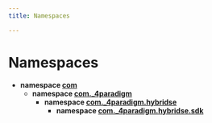 ```yaml
---
title: Namespaces

---
```

# Namespaces




* **namespace [com](/hybridse/usage/api/java/Namespaces/namespacecom.md)** 
    * **namespace [com._4paradigm](/hybridse/usage/api/java/Namespaces/namespacecom_1_1__4paradigm.md)** 
        * **namespace [com._4paradigm.hybridse](/hybridse/usage/api/java/Namespaces/namespacecom_1_1__4paradigm_1_1hybridse.md)** 
            * **namespace [com._4paradigm.hybridse.sdk](/hybridse/usage/api/java/Namespaces/namespacecom_1_1__4paradigm_1_1hybridse_1_1sdk.md)** 




